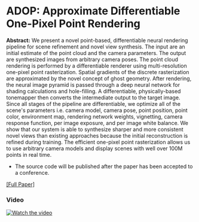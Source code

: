 # ADOP: Approximate Differentiable One-Pixel Point Rendering

**Abstract:** We present a novel point-based, differentiable neural rendering pipeline for
scene refinement and novel view synthesis. The input are an initial estimate of
the point cloud and the camera parameters. The output are synthesized images
from arbitrary camera poses. The point cloud rendering is performed by a
differentiable renderer using multi-resolution one-pixel point rasterization.
Spatial gradients of the discrete rasterization are approximated by the novel
concept of ghost geometry. After rendering, the neural image pyramid is passed
through a deep neural network for shading calculations and hole-filling. A
differentiable, physically-based tonemapper then converts the intermediate
output to the target image. Since all stages of the pipeline are
differentiable, we optimize all of the scene's parameters i.e. camera model,
camera pose, point position, point color, environment map, rendering network
weights, vignetting, camera response function, per image exposure, and per
image white balance. We show that our system is able to synthesize sharper and
more consistent novel views than existing approaches because the initial
reconstruction is refined during training. The efficient one-pixel point
rasterization allows us to use arbitrary camera models and display scenes with
well over 100M points in real time.

* The source code will be published after the paper has been accepted to a conference.

[[Full Paper]](https://arxiv.org/abs/2110.06635)

### Video

[![Watch the video](https://img.youtube.com/vi/zVf0HqzHY3U/hqdefault.jpg)](https://www.youtube.com/watch?v=zVf0HqzHY3U)
